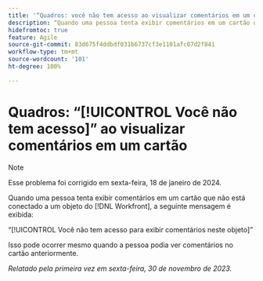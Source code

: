 ```yaml
---
title: '“Quadros: você não tem acesso ao visualizar comentários em um cartão.”'
description: “Quando uma pessoa tenta exibir comentários em um cartão que não está conectado a um objeto do Workfront, uma mensagem de erro é exibida.”
hidefromtoc: true
feature: Agile
source-git-commit: 83d675f4ddbdf031b6737cf3e1101afc07d2f841
workflow-type: tm+mt
source-wordcount: '101'
ht-degree: 100%

---
```



# Quadros: “[!UICONTROL Você não tem acesso]” ao visualizar comentários em um cartão

>[!NOTE]
>
>Esse problema foi corrigido em sexta-feira, 18 de janeiro de 2024.

Quando uma pessoa tenta exibir comentários em um cartão que não está conectado a um objeto do [!DNL Workfront], a seguinte mensagem é exibida:

“[!UICONTROL Você não tem acesso para exibir comentários neste objeto]”

Isso pode ocorrer mesmo quando a pessoa podia ver comentários no cartão anteriormente.

_Relatado pela primeira vez em sexta-feira, 30 de novembro de 2023._
